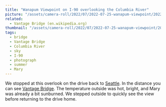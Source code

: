 ```yaml
---
title: "Wanapum Viewpoint on I-90 overlooking the Columbia River"
picture: "/assets/camera-roll/2022/07/2022-07-25-wanapum-viewpoint/20220725_201615287_iOS.jpg"
related:
  - Vantage Bridge (en.wikipedia.org)
thumbnail: "/assets/camera-roll/2022/07/2022-07-25-wanapum-viewpoint/20220725_201615287_iOS-thumbnail.jpg"
tags:
  - bridge
  - Vantage Bridge
  - Columbia River
  - sky
  - I-90
  - photograph
  - summer
  - Mary
---
```

We stopped at this overlook on the drive back to [Seattle](/seattle/). In the distance you can see [Vantage Bridge](/vantage-bridge/). The temperature outside was hot, bright, and Mary was already a bit sunburned. We stepped outside to quickly see the view before returning to the drive home.